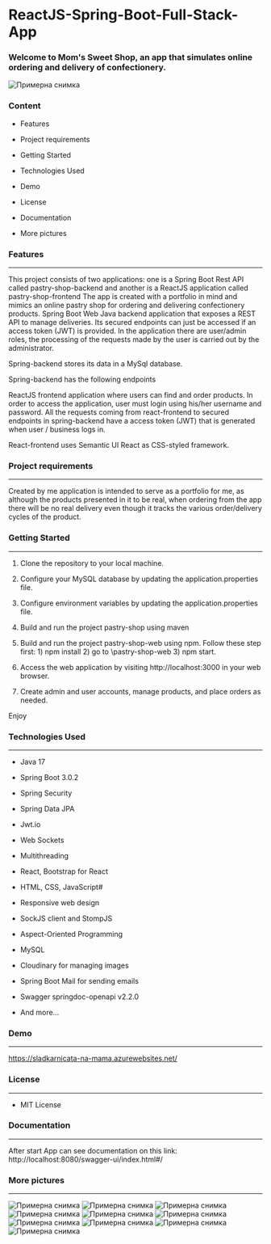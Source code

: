 <h1>ReactJS-Spring-Boot-Full-Stack-App</h1>
<h3>Welcome to Mom's Sweet Shop, an app that simulates online ordering and delivery of confectionery.</h3>

![Примерна снимка](https://github.com/Ivzilol/pastry-shop/blob/32f8fff9988007445e3f307563b6d391e04edb24/src/main/resources/static/img/main_picture.png)

<h3>Content</h3>

- Features

- Project requirements

- Getting Started

- Technologies Used

- Demo

- License

- Documentation

- More pictures


<h3>Features</h3>
<hr>
This project consists of two applications: one is a Spring Boot Rest API called pastry-shop-backend and another is a ReactJS application called pastry-shop-frontend
The app is created with a portfolio in mind and mimics an online pastry shop for ordering and delivering confectionery products.
Spring Boot Web Java backend application that exposes a REST API to manage deliveries. Its secured endpoints can just be accessed if an access token (JWT) is provided.
In the application there are user/admin roles, the processing of the requests made by the user is carried out by the administrator.

Spring-backend stores its data in a MySql database.

Spring-backend has the following endpoints

ReactJS frontend application where users can find and order products. In order to access the application, user must login using his/her username and password. All the requests coming from react-frontend to secured endpoints in spring-backend have a access token (JWT) that is generated when user / business logs in.

React-frontend uses Semantic UI React as CSS-styled framework.

<h3>Project requirements</h3>
<hr>
Created by me application is intended to serve as a portfolio for me, as although the products presented in it to be real, when ordering from the app there will be no real delivery even though it tracks the various order/delivery cycles of the product.

<h3>Getting Started</h3>
<hr>

1. Clone the repository to your local machine.

2. Configure your MySQL database by updating the application.properties file.
  
3. Configure environment variables by updating the application.properties file.
   
4. Build and run the project pastry-shop using maven

5. Build and run the project pastry-shop-web using npm. Follow these step first: 1) npm install 2) go to \pastry-shop-web 3) npm start.

6. Access the web application by visiting http://localhost:3000 in your web browser.

7. Create admin and user accounts, manage products, and place orders as needed.

Enjoy

<h3>Technologies Used</h3>
<hr>

- Java 17

- Spring Boot 3.0.2

- Spring Security

- Spring Data JPA

- Jwt.io

- Web Sockets

- Multithreading

- React, Bootstrap for React

- HTML, CSS, JavaScript#

- Responsive web design

- SockJS client and StompJS

- Aspect-Oriented Programming

- MySQL

- Cloudinary for managing images

- Spring Boot Mail for sending emails

- Swagger springdoc-openapi v2.2.0 

- And more...

<h3>Demo</h3>
<hr>

https://sladkarnicata-na-mama.azurewebsites.net/

<h3>License</h3>
<hr>

- MIT License

<h3>Documentation</h3>
<hr>

After start App can see documentation on this link: http://localhost:8080/swagger-ui/index.html#/



<h3>More pictures</h3>
<hr>

![Примерна снимка](https://github.com/Ivzilol/pastry-shop/blob/baa2a7b58e17ab5fc22a57dd77b7bbcc6500d64c/src/main/resources/static/img/picture1.png)
![Примерна снимка](https://github.com/Ivzilol/pastry-shop/blob/baa2a7b58e17ab5fc22a57dd77b7bbcc6500d64c/src/main/resources/static/img/picture2.png)
![Примерна снимка](https://github.com/Ivzilol/pastry-shop/blob/baa2a7b58e17ab5fc22a57dd77b7bbcc6500d64c/src/main/resources/static/img/picture3.png)
![Примерна снимка](https://github.com/Ivzilol/pastry-shop/blob/baa2a7b58e17ab5fc22a57dd77b7bbcc6500d64c/src/main/resources/static/img/picture5.png)
![Примерна снимка](https://github.com/Ivzilol/pastry-shop/blob/baa2a7b58e17ab5fc22a57dd77b7bbcc6500d64c/src/main/resources/static/img/picture6.png)
![Примерна снимка](https://github.com/Ivzilol/pastry-shop/blob/baa2a7b58e17ab5fc22a57dd77b7bbcc6500d64c/src/main/resources/static/img/picture7.png)
![Примерна снимка](https://github.com/Ivzilol/pastry-shop/blob/75f0929a5cb9dec466534e7268c3fe1ad5a1108f/src/main/resources/static/img/picture8.png)
![Примерна снимка](https://github.com/Ivzilol/pastry-shop/blob/c33d6835367e8684f4c174d727ea108952b5e8c3/src/main/resources/static/img/picture9.png)
![Примерна снимка](https://github.com/Ivzilol/pastry-shop/blob/2277a5ca9f3abb01f74b17cd91120fdfe67055c1/src/main/resources/static/img/picture10.png)
![Примерна снимка](https://github.com/Ivzilol/pastry-shop/blob/85cfa53de4e0fd3584030336576d8ef5799192f3/src/main/resources/static/img/picture11.png)

